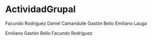  # ActividadGrupal
Facundo Rodriguez 
Daniel Camandulle
Gastón Bello 
Emiliano Lauga

Emiliano
Gastón Bello
Facundo Rodriguez
